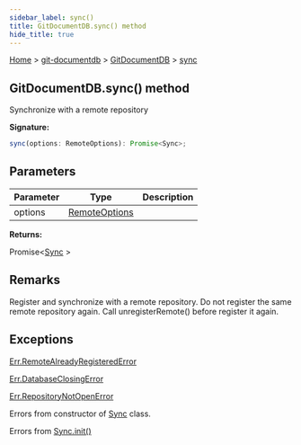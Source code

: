 ```yaml
---
sidebar_label: sync()
title: GitDocumentDB.sync() method
hide_title: true
---
```


[Home](./index.md) &gt; [git-documentdb](./git-documentdb.md) &gt; [GitDocumentDB](./git-documentdb.gitdocumentdb.md) &gt; [sync](./git-documentdb.gitdocumentdb.sync.md)

## GitDocumentDB.sync() method

Synchronize with a remote repository

<b>Signature:</b>

```typescript
sync(options: RemoteOptions): Promise<Sync>;
```

## Parameters

|  Parameter | Type | Description |
|  --- | --- | --- |
|  options | [RemoteOptions](./git-documentdb.remoteoptions.md) |  |

<b>Returns:</b>

Promise&lt;[Sync](./git-documentdb.sync.md) &gt;

## Remarks

Register and synchronize with a remote repository. Do not register the same remote repository again. Call unregisterRemote() before register it again.

## Exceptions

[Err.RemoteAlreadyRegisteredError](./git-documentdb.err.remotealreadyregisterederror.md)

[Err.DatabaseClosingError](./git-documentdb.err.databaseclosingerror.md)

[Err.RepositoryNotOpenError](./git-documentdb.err.repositorynotopenerror.md)

Errors from constructor of [Sync](./git-documentdb.sync.md) class.

Errors from [Sync.init()](./git-documentdb.sync.init.md)

